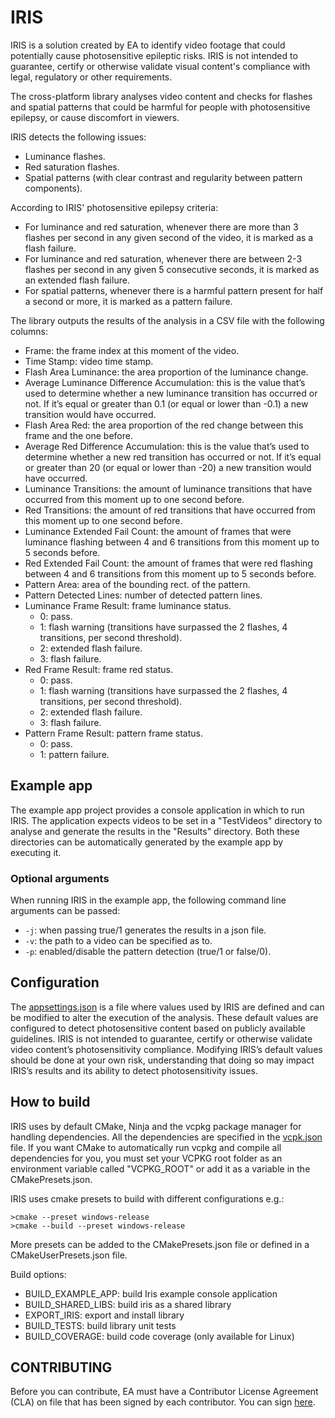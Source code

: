 # IRIS

IRIS is a solution created by EA to identify video footage that could potentially cause photosensitive epileptic risks. IRIS is not intended to guarantee, certify or otherwise validate visual content's compliance with legal, regulatory or other requirements. 

The cross-platform library analyses video content and checks for flashes and spatial patterns that could be harmful for people with photosensitive epilepsy, or cause discomfort in viewers.

IRIS detects the following issues:
- Luminance flashes.
- Red saturation flashes.
- Spatial patterns (with clear contrast and regularity between pattern components).

According to IRIS' photosensitive epilepsy criteria:
- For luminance and red saturation, whenever there are more than 3 flashes per second in any given second of the video, it is marked as a flash failure.
- For luminance and red saturation, whenever there are between 2-3 flashes per second in any given 5 consecutive seconds, it is marked as an extended flash failure.
- For spatial patterns, whenever there is a harmful pattern present for half a second or more, it is marked as a pattern failure.

The library outputs the results of the analysis in a CSV file  with the following columns:
- Frame: the frame index at this moment of the video.
- Time Stamp: video time stamp.
- Flash Area Luminance: the area proportion of the luminance change.
- Average Luminance Difference Accumulation: this is the value that’s used to determine whether a new luminance transition has occurred or not. If it’s equal or greater than 0.1 (or equal or lower than -0.1) a new transition would have occurred.
- Flash Area Red: the area proportion of the red change between this frame and the one before.
- Average Red Difference Accumulation: this is the value that’s used to determine whether a new red transition has occurred or not. If it’s equal or greater than 20 (or equal or lower than -20) a new transition would have occurred.
- Luminance Transitions: the amount of luminance transitions that have occurred from this moment up to one second before.
- Red Transitions: the amount of red transitions that have occurred from this moment up to one second before.
- Luminance Extended Fail Count: the amount of frames that were luminance flashing between 4 and 6 transitions from this moment up to 5 seconds before. 
- Red Extended Fail Count: the amount of frames that were red flashing between 4 and 6 transitions from this moment up to 5 seconds before.
- Pattern Area: area of the bounding rect. of the pattern.
- Pattern Detected Lines: number of detected pattern lines.
- Luminance Frame Result: frame luminance status.
  - 0: pass.
  - 1: flash warning (transitions have surpassed the 2 flashes, 4 transitions, per second threshold).
  - 2: extended flash failure.
  - 3: flash failure.
- Red Frame Result: frame red status.
  - 0: pass.
  - 1: flash warning (transitions have surpassed the 2 flashes, 4 transitions, per second threshold).
  - 2: extended flash failure.
  - 3: flash failure.
- Pattern Frame Result: pattern frame status.
  - 0: pass.
  - 1: pattern failure.


## Example app
The example app project provides a console application in which to run IRIS. The application expects videos to be set in a "TestVideos" directory to analyse and generate the results in the "Results" directory. Both these directories can be automatically generated by the example app by executing it.

### Optional arguments
When running IRIS in the example app, the following command line arguments can be passed:
- `-j`: when passing true/1 generates the results in a json file. 
- `-v`: the path to a video can be specified as to. 
- `-p`: enabled/disable the pattern detection (true/1 or false/0).

## Configuration 
The [appsettings.json](config/appsettings.json) is a file where values used by IRIS are defined and can be modified to alter the execution of the analysis. These default values are configured to detect photosensitive content based on publicly available guidelines. IRIS is not intended to guarantee, certify or otherwise validate video content’s photosensitivity compliance. Modifying IRIS’s default values should be done at your own risk, understanding that doing so may impact IRIS’s results and its ability to detect photosensitivity issues.  


## How to build
IRIS uses by default CMake, Ninja and the vcpkg package manager for handling dependencies. All the dependencies are specified in the [vcpk.json](vcpkg.json) file. If you want CMake to automatically run vcpkg and compile all dependencies for you, you must set your VCPKG root folder as an environment variable called "VCPKG_ROOT" or add it as a variable in the CMakePresets.json. 

IRIS uses cmake presets to build with different configurations  e.g.: 

`>cmake --preset windows-release`   
`>cmake --build --preset windows-release`

More presets can be added to the CMakePresets.json file or defined in a CMakeUserPresets.json file.

Build options:
- BUILD_EXAMPLE_APP: build Iris example console application
- BUILD_SHARED_LIBS: build iris as a shared library
- EXPORT_IRIS: export and install library
- BUILD_TESTS: build library unit tests
- BUILD_COVERAGE: build code coverage (only available for Linux)



## CONTRIBUTING
Before you can contribute, EA must have a Contributor License Agreement (CLA) on file that has been signed by each contributor. You can sign [here](https://electronicarts.na1.echosign.com/public/esignWidget?wid=CBFCIBAA3AAABLblqZhByHRvZqmltGtliuExmuV-WNzlaJGPhbSRg2ufuPsM3P0QmILZjLpkGslg24-UJtek*).
